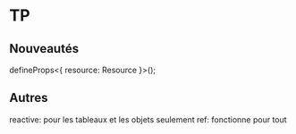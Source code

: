 # TP

## Nouveautés

defineProps<{ resource: Resource }>();

## Autres

reactive: pour les tableaux et les objets seulement
ref: fonctionne pour tout
